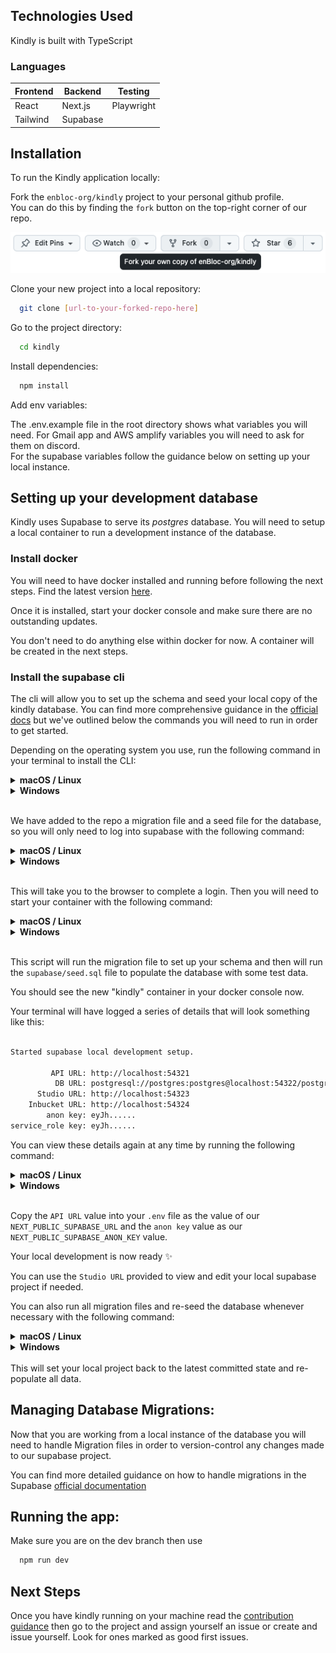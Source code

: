 ## Technologies Used
Kindly is built with TypeScript
### Languages 
| Frontend | Backend | Testing    |
| -------- | ------- | ---------- |
| React    | Next.js | Playwright|
| Tailwind | Supabase|            | 
 

## Installation

To run the Kindly application locally:

Fork the `enbloc-org/kindly` project to your personal github profile.  
You can do this by finding the `fork` button on the top-right corner of our repo.

![screenshot of fork button in github](./documentation_images/fork_repo.png)

Clone your new project into a local repository:

```bash
  git clone [url-to-your-forked-repo-here]
```

Go to the project directory:

```bash
  cd kindly
```

Install dependencies:

```bash
  npm install
```

Add env variables:

The .env.example file in the root directory shows what variables you will need. For Gmail app and AWS amplify variables you will need to ask for them on discord.  
For the supabase variables follow the guidance below on setting up your local instance.

## Setting up your development database

Kindly uses Supabase to serve its _postgres_ database. You will need to setup a local container to run a development instance of the database.

### Install docker
You will need to have docker installed and running before following the next steps. Find the latest version [here](https://www.docker.com/products/docker-desktop/).

Once it is installed, start your docker console and make sure there are no outstanding updates. 

You don't need to do anything else within docker for now. A container will be created in the next steps.

### Install the supabase cli
The cli will allow you to set up the schema and seed your local copy of the kindly database. You can find more comprehensive guidance in the [official docs](https://supabase.com/docs/guides/cli/getting-started) but we've outlined below the commands you will need to run in order to get started.

Depending on the operating system you use, run the following command in your terminal to install the CLI:

<details>
<summary><strong>macOS / Linux</strong></summary>

```bash
brew install supabase/tap/supabase
```

</details>

<details>
<summary><strong>Windows</strong></summary>

```bash
npm install supabase --save-dev
```

</details>
<br/>

We have added to the repo a migration file and a seed file for the database, so you will only need to log into supabase with the following command:

<details>
<summary><strong>macOS / Linux</strong></summary>

```bash
supabase login
```

</details>

<details>
<summary><strong>Windows</strong></summary>

```bash
npx supabase login
```

</details>
<br/>

This will take you to the browser to complete a login. Then you will need to start your container with the following command:

<details>
<summary><strong>macOS / Linux</strong></summary>

```bash
supabase start
```

</details>

<details>
<summary><strong>Windows</strong></summary>

```bash
npx supabase start
```

 </details>
 <br/>

This script will run the migration file to set up your schema and then will run the `supabase/seed.sql` file to populate the database with some test data.

You should see the new "kindly" container in your docker console now.

Your terminal will have logged a series of details that will look something like this:

```bash

Started supabase local development setup.

         API URL: http://localhost:54321
          DB URL: postgresql://postgres:postgres@localhost:54322/postgres
      Studio URL: http://localhost:54323
    Inbucket URL: http://localhost:54324
        anon key: eyJh......
service_role key: eyJh......

```
You can view these details again at any time by running the following command:

<details>
<summary><strong>macOS / Linux</strong></summary>

```bash 
supabase status
```
</details>

<details>
<summary><strong>Windows</strong></summary>

```bash
npx supabase status
```

 </details>
 <br/>

Copy the `API URL` value into your `.env` file as the value of our `NEXT_PUBLIC_SUPABASE_URL` and the `anon key` value as our `NEXT_PUBLIC_SUPABASE_ANON_KEY` value.

Your local development is now ready ✨

You can use the `Studio URL` provided to view and edit your local supabase project if needed.

You can also run all migration files and re-seed the database whenever necessary with the following command:
<details>
<summary><strong>macOS / Linux</strong></summary>

```bash
supabase db reset
```
</details>

<details>
<summary><strong>Windows</strong></summary>

```bash
npx supabase db reset
```

 </details>
 <br/>
This will set your local project back to the latest committed state and re-populate all data.

## Managing Database Migrations:

Now that you are working from a local instance of the database you will need to handle Migration files in order to version-control any changes made to our supabase project.

You can find more detailed guidance on how to handle migrations in the Supabase [official documentation](https://supabase.com/docs/guides/cli/managing-environments?queryGroups=environment&environment=staging#auto-schema-diff)

## Running the app:

Make sure you are on the dev branch then use

```bash
  npm run dev
```
## Next Steps

Once you have kindly running on your machine read the [contribution guidance](CONTRIBUTING.md)
then go to the project and assign yourself an issue or create and issue yourself. Look for ones marked as good first issues.